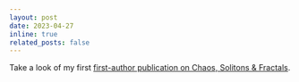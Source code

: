 ```yaml
---
layout: post
date: 2023-04-27
inline: true
related_posts: false
---
```


Take a look of my first [first-author publication on Chaos, Solitons & Fractals](publications).
